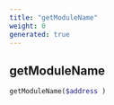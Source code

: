 ```yaml
---
title: "getModuleName"
weight: 0
generated: true
---
```


## getModuleName



```php
getModuleName($address )
```





